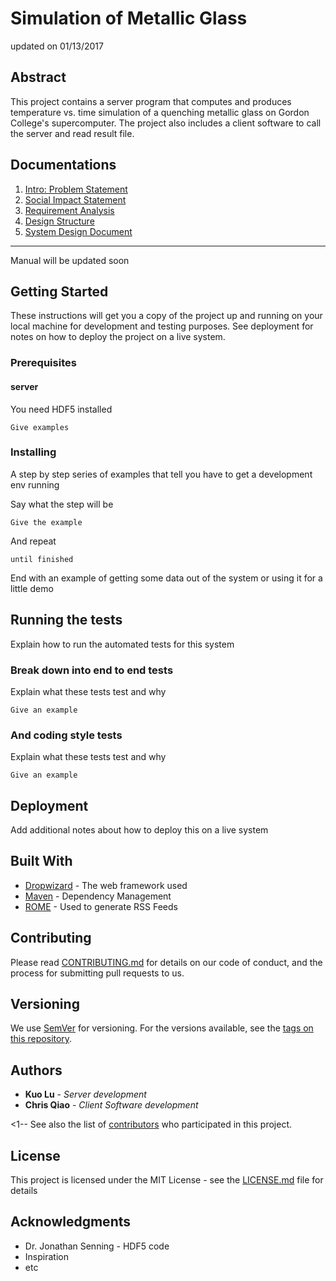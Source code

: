 # Simulation of Metallic Glass
updated on 01/13/2017

## Abstract
This project contains a server program that computes and produces temperature vs. time simulation of a quenching metallic glass on Gordon College's supercomputer. The project also includes a client software to call the server and read result file.

## Documentations

1. [Intro: Problem Statement](documentation/ProblemStatement.md)
2. [Social Impact Statement](documentation/sis.md)
3. [Requirement Analysis](documentation/requirement-analysis.md)
4. [Design Structure](documentation/design-structure.md)
5. [System Design Document](documentation/system-design-document.md)

***
Manual will be updated soon

## Getting Started

These instructions will get you a copy of the project up and running on your local machine for development and testing purposes. See deployment for notes on how to deploy the project on a live system.

### Prerequisites

#### server
You need HDF5 installed

```
Give examples
```
[//]: # (comment)
### Installing

A step by step series of examples that tell you have to get a development env running

Say what the step will be

```
Give the example
```

And repeat

```
until finished
```

End with an example of getting some data out of the system or using it for a little demo

## Running the tests

Explain how to run the automated tests for this system

### Break down into end to end tests

Explain what these tests test and why

```
Give an example
```

### And coding style tests

Explain what these tests test and why

```
Give an example
```

## Deployment

Add additional notes about how to deploy this on a live system

## Built With

* [Dropwizard](http://www.dropwizard.io/1.0.2/docs/) - The web framework used
* [Maven](https://maven.apache.org/) - Dependency Management
* [ROME](https://rometools.github.io/rome/) - Used to generate RSS Feeds

## Contributing

Please read [CONTRIBUTING.md](https://gist.github.com/PurpleBooth/b24679402957c63ec426) for details on our code of conduct, and the process for submitting pull requests to us.

## Versioning

We use [SemVer](http://semver.org/) for versioning. For the versions available, see the [tags on this repository](https://github.com/your/project/tags).

## Authors

* **Kuo Lu** - *Server development*
* **Chris Qiao** - *Client Software development*

<1--
See also the list of [contributors](https://github.com/your/project/contributors) who participated in this project.

## License

This project is licensed under the MIT License - see the [LICENSE.md](LICENSE.md) file for details

## Acknowledgments

* Dr. Jonathan Senning - HDF5 code
* Inspiration
* etc
